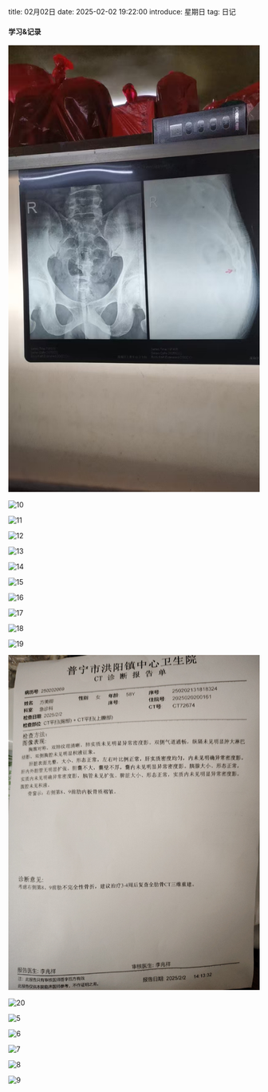 title: 02月02日
date: 2025-02-02 19:22:00
introduce: 星期日
tag: 日记

#### 学习&记录
![1](/static/img/2025/02/02/1.jpg)

![10](/static/img/2025/02/02/10.jpg)

![11](/static/img/2025/02/02/11.jpg)

![12](/static/img/2025/02/02/12.jpg)

![13](/static/img/2025/02/02/13.jpg)

![14](/static/img/2025/02/02/14.jpg)

![15](/static/img/2025/02/02/15.jpg)

![16](/static/img/2025/02/02/16.jpg)

![17](/static/img/2025/02/02/17.jpg)

![18](/static/img/2025/02/02/18.jpg)

![19](/static/img/2025/02/02/19.jpg)

![2](/static/img/2025/02/02/2.jpg)

![20](/static/img/2025/02/02/20.jpg)

![5](/static/img/2025/02/02/5.jpg)

![6](/static/img/2025/02/02/6.jpg)

![7](/static/img/2025/02/02/7.jpg)

![8](/static/img/2025/02/02/8.jpg)

![9](/static/img/2025/02/02/9.jpg)

